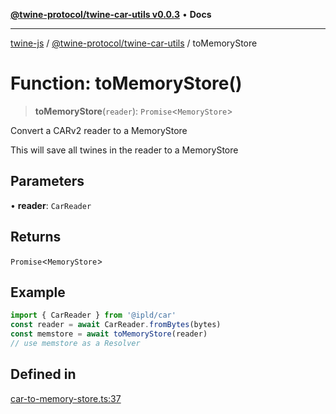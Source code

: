 [**@twine-protocol/twine-car-utils v0.0.3**](../index.md) • **Docs**

***

[twine-js](../../../index.md) / [@twine-protocol/twine-car-utils](../index.md) / toMemoryStore

# Function: toMemoryStore()

> **toMemoryStore**(`reader`): `Promise`\<`MemoryStore`\>

Convert a CARv2 reader to a MemoryStore

This will save all twines in the reader to a MemoryStore

## Parameters

• **reader**: `CarReader`

## Returns

`Promise`\<`MemoryStore`\>

## Example

```js
import { CarReader } from '@ipld/car'
const reader = await CarReader.fromBytes(bytes)
const memstore = await toMemoryStore(reader)
// use memstore as a Resolver
```

## Defined in

[car-to-memory-store.ts:37](https://github.com/twine-protocol/twine-js/blob/fb5041c7a2da4a796f653066248604ca1c5dccc6/packages/twine-car-utils/src/car-to-memory-store.ts#L37)
